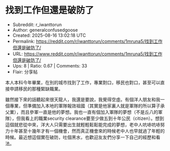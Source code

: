 # 找到工作但還是破防了

- Subreddit: r_iwanttorun
- Author: generalconfusedgoose
- Created: 2025-08-16 13:02:18 UTC
- Permalink: https://reddit.com/r/iwanttorun/comments/1mruna5/找到工作但還是破防了/
- URL: https://www.reddit.com/r/iwanttorun/comments/1mruna5/找到工作但還是破防了/
- Ups: 8 | Ratio: 0.67 | Comments: 33
- Flair: 分享帖


本人本科今年畢業，在別的城市找到了工作，專業對口，移民也對口，甚至可以直接申請移民的那種緊缺職業。

雖然接下來的話聽起來很天龍人，我還是要說，我覺得空虛。有個洋人朋友和我一個專業，但準備加入本地的軍隊報效祖國（其實是他家裏人就是軍隊的所以算子承父業），而且參軍一直是他的夢想。我也一直有個加入軍隊的夢想（不是丘八的軍隊），但我看上的職業security
clearance要至少做五到十年公民（citizen）。想到這個就悲從中來，洋大人只需要出生就輕輕鬆鬆能完成的夢想，老中人吭哧吭哧努力十年甚至十幾年才有一個機會，然而真正機會來的時候老中人也早就過了年輕的時候。最近想這個實在破防，吐個黑水，也歡迎友友們分享一下自己的經歷和看法。

